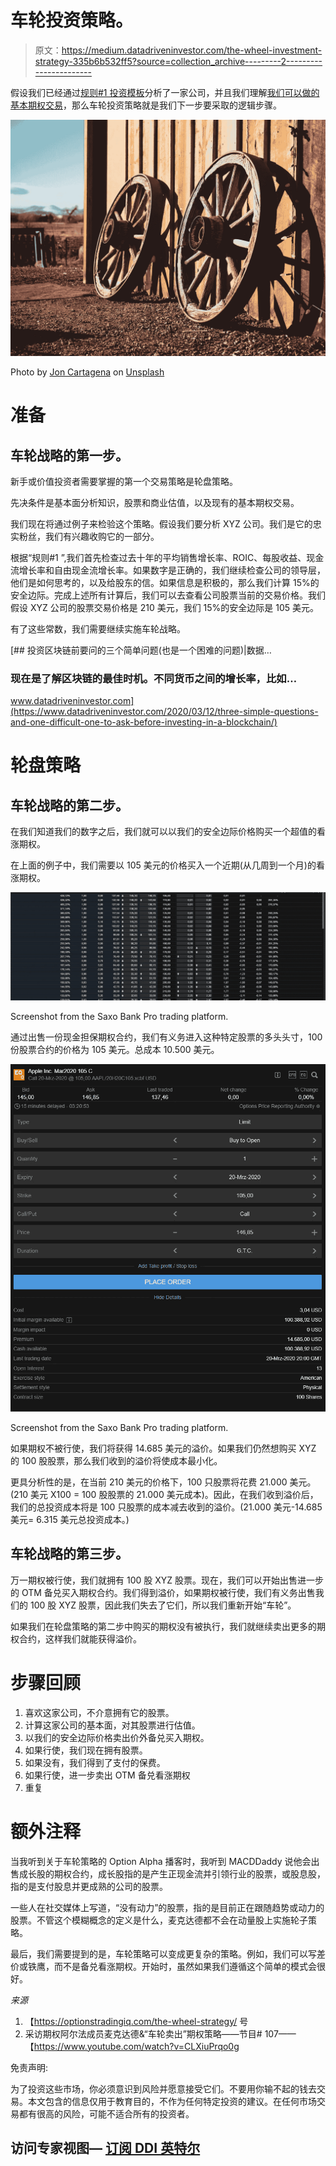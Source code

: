 # 车轮投资策略。

> 原文：<https://medium.datadriveninvestor.com/the-wheel-investment-strategy-335b6b532ff5?source=collection_archive---------2----------------------->

假设我们已经通过[规则#1 投资模板](https://medium.com/datadriveninvestor/the-rule-1-of-long-term-investing-5e34c5702e49?source=your_stories_page---------------------------)分析了一家公司，并且我们理解[我们可以做的基本期权交易](https://medium.com/datadriveninvestor/the-four-basic-options-trades-and-their-risk-profile-85539985e323?source=your_stories_page---------------------------)，那么车轮投资策略就是我们下一步要采取的逻辑步骤。

![](img/48a353fb6c3a9be7ae4fd398bacfb163.png)

Photo by [Jon Cartagena](https://unsplash.com/@cartega?utm_source=unsplash&utm_medium=referral&utm_content=creditCopyText) on [Unsplash](https://unsplash.com/s/photos/wheel?utm_source=unsplash&utm_medium=referral&utm_content=creditCopyText)

# 准备

## 车轮战略的第一步。

新手或价值投资者需要掌握的第一个交易策略是轮盘策略。

先决条件是基本面分析知识，股票和商业估值，以及现有的基本期权交易。

我们现在将通过例子来检验这个策略。假设我们要分析 XYZ 公司。我们是它的忠实粉丝，我们有兴趣收购它的一部分。

根据“规则#1 ”,我们首先检查过去十年的平均销售增长率、ROIC、每股收益、现金流增长率和自由现金流增长率。如果数字是正确的，我们继续检查公司的领导层，他们是如何思考的，以及给股东的信。如果信息是积极的，那么我们计算 15%的安全边际。完成上述所有计算后，我们可以去查看公司股票当前的交易价格。我们假设 XYZ 公司的股票交易价格是 210 美元，我们 15%的安全边际是 105 美元。

有了这些常数，我们需要继续实施车轮战略。

[](https://www.datadriveninvestor.com/2020/03/12/three-simple-questions-and-one-difficult-one-to-ask-before-investing-in-a-blockchain/) [## 投资区块链前要问的三个简单问题(也是一个困难的问题)|数据…

### 现在是了解区块链的最佳时机。不同货币之间的增长率，比如…

www.datadriveninvestor.com](https://www.datadriveninvestor.com/2020/03/12/three-simple-questions-and-one-difficult-one-to-ask-before-investing-in-a-blockchain/) 

# 轮盘策略

## 车轮战略的第二步。

在我们知道我们的数字之后，我们就可以以我们的安全边际价格购买一个超值的看涨期权。

在上面的例子中，我们需要以 105 美元的价格买入一个近期(从几周到一个月)的看涨期权。

![](img/0cb3ff4e628bc95e8775c007e2e77735.png)

Screenshot from the Saxo Bank Pro trading platform.

通过出售一份现金担保期权合约，我们有义务进入这种特定股票的多头头寸，100 份股票合约的价格为 105 美元。总成本 10.500 美元。

![](img/6ab7ca8a36bf7f16beb90a446ecce0c9.png)

Screenshot from the Saxo Bank Pro trading platform.

如果期权不被行使，我们将获得 14.685 美元的溢价。如果我们仍然想购买 XYZ 的 100 股股票，那么我们收到的溢价将使成本最小化。

更具分析性的是，在当前 210 美元的价格下，100 只股票将花费 21.000 美元。(210 美元 X100 = 100 股股票的 21.000 美元成本)。因此，在我们收到溢价后，我们的总投资成本将是 100 只股票的成本减去收到的溢价。(21.000 美元-14.685 美元= 6.315 美元总投资成本。)

## 车轮战略的第三步。

万一期权被行使，我们就拥有 100 股 XYZ 股票。现在，我们可以开始出售进一步的 OTM 备兑买入期权合约。我们得到溢价，如果期权被行使，我们有义务出售我们的 100 股 XYZ 股票，因此我们失去了它们，所以我们重新开始“车轮”。

如果我们在轮盘策略的第二步中购买的期权没有被执行，我们就继续卖出更多的期权合约，这样我们就能获得溢价。

# 步骤回顾

1.  喜欢这家公司，不介意拥有它的股票。
2.  计算这家公司的基本面，对其股票进行估值。
3.  以我们的安全边际价格卖出价外备兑买入期权。
4.  如果行使，我们现在拥有股票。
5.  如果没有，我们得到了支付的保费。
6.  如果行使，进一步卖出 OTM 备兑看涨期权
7.  重复

# 额外注释

当我听到关于车轮策略的 Option Alpha 播客时，我听到 MACDDaddy 说他会出售成长股的期权合约，成长股指的是产生正现金流并引领行业的股票，或股息股，指的是支付股息并更成熟的公司的股票。

一些人在社交媒体上写道，“没有动力”的股票，指的是目前正在跟随趋势或动力的股票。不管这个模糊概念的定义是什么，麦克达德都不会在动量股上实施轮子策略。

最后，我们需要提到的是，车轮策略可以变成更复杂的策略。例如，我们可以写差价或铁鹰，而不是备兑看涨期权。开始时，虽然如果我们遵循这个简单的模式会很好。

*来源*

1.  【https://optionstradingiq.com/the-wheel-strategy/ 号
2.  采访期权阿尔法成员麦克达德&“车轮卖出”期权策略——节目# 107——【https://www.youtube.com/watch?v=CLXiuPrqo0g 

免责声明:

为了投资这些市场，你必须意识到风险并愿意接受它们。不要用你输不起的钱去交易。本文包含的信息仅用于教育目的，不作为任何特定投资的建议。在任何市场交易都有很高的风险，可能不适合所有的投资者。

## 访问专家视图— [订阅 DDI 英特尔](https://datadriveninvestor.com/ddi-intel)